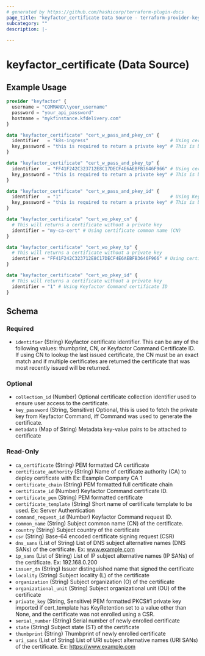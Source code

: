 ```yaml
---
# generated by https://github.com/hashicorp/terraform-plugin-docs
page_title: "keyfactor_certificate Data Source - terraform-provider-keyfactor"
subcategory: ""
description: |-
  
---
```


# keyfactor_certificate (Data Source)



## Example Usage

```terraform
provider "keyfactor" {
  username = "COMMAND\\your_username"
  password = "your_api_password"
  hostname = "mykfinstance.kfdelivery.com"
}

data "keyfactor_certificate" "cert_w_pass_and_pkey_cn" {
  identifier   = "k8s-ingress"                              # Using certificate common name (CN)
  key_password = "this is required to return a private key" # This is bad practice. Use TF_VAR_<variable_name> instead.
}

data "keyfactor_certificate" "cert_w_pass_and_pkey_tp" {
  identifier   = "FF41F242C323712E8C17DECF4E6AEBFB3646F966" # Using certificate thumbprint
  key_password = "this is required to return a private key" # This is bad practice. Use TF_VAR_<variable_name> instead.
}

data "keyfactor_certificate" "cert_w_pass_and_pkey_id" {
  identifier   = "1"                                        # Using Keyfactor Command certificate ID
  key_password = "this is required to return a private key" # This is bad practice. Use TF_VAR_<variable_name> instead.
}

data "keyfactor_certificate" "cert_wo_pkey_cn" {
  # This will returns a certificate without a private key
  identifier = "my-ca-cert" # Using certificate common name (CN)
}

data "keyfactor_certificate" "cert_wo_pkey_tp" {
  # This will returns a certificate without a private key
  identifier = "FF41F242C323712E8C17DECF4E6AEBFB3646F966" # Using certificate thumbprint
}

data "keyfactor_certificate" "cert_wo_pkey_id" {
  # This will returns a certificate without a private key
  identifier = "1" # Using Keyfactor Command certificate ID
}
```

<!-- schema generated by tfplugindocs -->
## Schema

### Required

- `identifier` (String) Keyfactor certificate identifier. This can be any of the following values: thumbprint, CN, or Keyfactor Command Certificate ID. If using CN to lookup the last issued certificate, the CN must be an exact match and if multiple certificates are returned the certificate that was most recently issued will be returned.

### Optional

- `collection_id` (Number) Optional certificate collection identifier used to ensure user access to the certificate.
- `key_password` (String, Sensitive) Optional, this is used to fetch the private key from Keyfactor Command, iff Command was used to generate the certificate.
- `metadata` (Map of String) Metadata key-value pairs to be attached to certificate

### Read-Only

- `ca_certificate` (String) PEM formatted CA certificate
- `certificate_authority` (String) Name of certificate authority (CA) to deploy certificate with Ex: Example Company CA 1
- `certificate_chain` (String) PEM formatted full certificate chain
- `certificate_id` (Number) Keyfactor Command certificate ID.
- `certificate_pem` (String) PEM formatted certificate
- `certificate_template` (String) Short name of certificate template to be used. Ex: Server Authentication
- `command_request_id` (Number) Keyfactor Command request ID.
- `common_name` (String) Subject common name (CN) of the certificate.
- `country` (String) Subject country of the certificate
- `csr` (String) Base-64 encoded certificate signing request (CSR)
- `dns_sans` (List of String) List of DNS subject alternative names (DNS SANs) of the certificate. Ex: www.example.com
- `ip_sans` (List of String) List of IP subject alternative names (IP SANs) of the certificate. Ex: 192.168.0.200
- `issuer_dn` (String) Issuer distinguished name that signed the certificate
- `locality` (String) Subject locality (L) of the certificate
- `organization` (String) Subject organization (O) of the certificate
- `organizational_unit` (String) Subject organizational unit (OU) of the certificate
- `private_key` (String, Sensitive) PEM formatted PKCS#1 private key imported if cert_template has KeyRetention set to a value other than None, and the certificate was not enrolled using a CSR.
- `serial_number` (String) Serial number of newly enrolled certificate
- `state` (String) Subject state (ST) of the certificate
- `thumbprint` (String) Thumbprint of newly enrolled certificate
- `uri_sans` (List of String) List of URI subject alternative names (URI SANs) of the certificate. Ex: https://www.example.com


